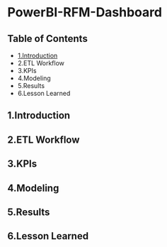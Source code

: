 # PowerBI-RFM-Dashboard
## Table of Contents
+ [1.Introduction](#1.Introduction)
+ 2.ETL Workflow
+ 3.KPIs
+ 4.Modeling 
+ 5.Results
+ 6.Lesson Learned

## 1.Introduction
## 2.ETL Workflow
## 3.KPIs
## 4.Modeling 
## 5.Results
## 6.Lesson Learned
